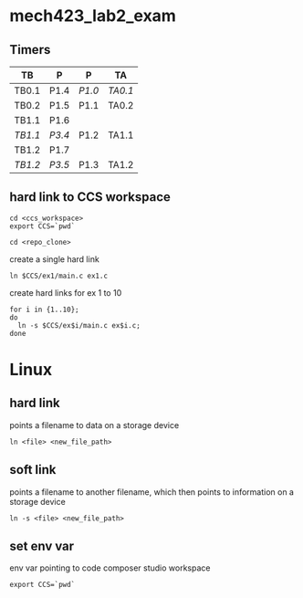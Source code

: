 # mech423_lab2_exam
## Timers

| TB | P | P | TA|
|--|--|--|--|
| TB0.1 | P1.4 | *P1.0* | *TA0.1* |
| TB0.2 | P1.5 | P1.1 | TA0.2 |
| TB1.1 | P1.6 | | |
| *TB1.1* | *P3.4* | P1.2 | TA1.1 |
| TB1.2 | P1.7 | | |
| *TB1.2* | *P3.5* | P1.3 | TA1.2 |


## hard link to CCS workspace
```
cd <ccs_workspace>
export CCS=`pwd`
```

```
cd <repo_clone>
```

create a single hard link
```
ln $CCS/ex1/main.c ex1.c
```

create hard links for ex 1 to 10
```
for i in {1..10};
do
  ln -s $CCS/ex$i/main.c ex$i.c;
done
```

# Linux
## hard link
points a filename to data on a storage device
```
ln <file> <new_file_path>
```

## soft link
points a filename to another filename, which then points to information on a storage device
```
ln -s <file> <new_file_path>
```

## set env var
env var pointing to code composer studio workspace
```
export CCS=`pwd`
```

